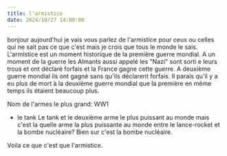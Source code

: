 ```yaml
---
title: l'armistice
date: 2024/10/27 14:00:00
---
```


bonjour aujourd'hui je vais vous parlez de l'armistice pour ceux ou celles qui ne sait pas ce que c'est mais je crois que tous le monde le sais. L'armistice est un moment historique de la première guerre mondial. A un moment de la guerre les Almants aussi appelé les "Nazi" sont sorti e leurs trous et ont déclaré forfais et la France gagne cette guerre. A deuxième guerre mondial ils ont gagné sans qu'ils déclarent forfais. Il parais qu'il y a eu plus de mort à la deuxième guerre mondial que la première en même temps ils étaient beaucoup plus.

Nom de l'armes le plus grand: WW1
* le tank
 Le tank et le deuxième arme le plus puissant au monde mais c'est la quelle arme la plus puissante au monde entre le lance-rocket et la bombe nucléaire?
Bien sur c'est la bombe nucléaire.

Voila ce que c'est que l'armistice.


